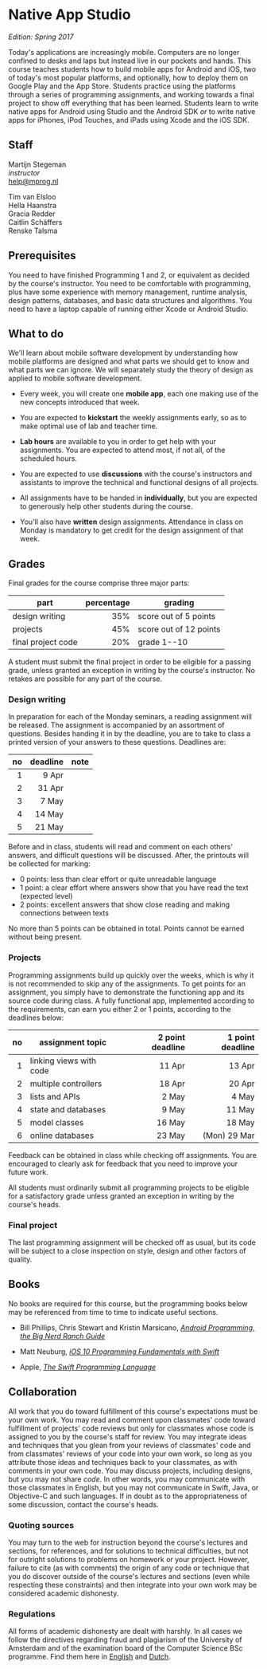 # Native App Studio

*Edition: Spring 2017*

Today's applications are increasingly mobile. Computers are no longer confined
to desks and laps but instead live in our pockets and hands. This course
teaches students how to build mobile apps for Android and iOS, two of today's
most popular platforms, and optionally, how to deploy them on Google Play and
the App Store. Students practice using the platforms through a series of
programming assignments, and working towards a final project to show off
everything that has been learned. Students learn to write native apps for
Android using Studio and the Android SDK *or* to write native apps for iPhones,
iPod Touches, and iPads using Xcode and the iOS SDK.

## Staff

Martijn Stegeman  
*instructor*  
<help@mprog.nl>

Tim van Elsloo  
Hella Haanstra  
Gracia Redder  
Caitlin Schäffers  
Renske Talsma

## Prerequisites

You need to have finished Programming 1 and 2, or equivalent as decided by the
course's instructor. You need to be comfortable with programming, plus have
some experience with memory management, runtime analysis, design patterns,
databases, and basic data structures and algorithms. You need to have a laptop
capable of running either Xcode or Android Studio.

## What to do

We'll learn about mobile software development by understanding how mobile platforms are designed and what parts we should get to know and what parts we can ignore. We will separately study the theory of design as applied to mobile software development.

- Every week, you will create one **mobile app**, each one making use of the new concepts introduced that week.

- You are expected to **kickstart** the weekly assignments early, so as to make optimal use of lab and teacher time.

- **Lab hours** are available to you in order to get help with your assignments. You are expected to attend most, if not all, of the scheduled hours.

- You are expected to use **discussions** with the course's instructors and assistants to improve the technical and functional designs of all projects.

- All assignments have to be handed in **individually**, but you are expected to generously help other students during the course. 

- You'll also have **written** design assignments. Attendance in class on Monday is mandatory to get credit for the design assignment of that week.

## Grades

Final grades for the course comprise three major parts:

| part               | percentage | grading                |  
| ------------------ | ---------: | ---------------------- |  
| design writing     |        35% | score out of 5 points  |  
| projects           |        45% | score out of 12 points |  
| final project code |        20% | grade 1--10            |  

A student must submit the final project in order to be eligible for a passing grade, unless granted
an exception in writing by the course's instructor. No retakes are possible for any part of the
course.

### Design writing

In preparation for each of the Monday seminars, a reading assignment will be released. The assignment is accompanied by an assortment of questions. Besides handing it in by the deadline, you are to take to class a printed version of your answers to these questions. Deadlines are:

| no | deadline   | note                     |  
| -: | ---------: | ------------------------ |  
|  1 |      9 Apr |                          |  
|  2 |     31 Apr |                          |  
|  3 |      7 May |                          |  
|  4 |     14 May |                          |  
|  5 |     21 May |                          |  

Before and in class, students will read and comment on each others' answers, and difficult questions will be discussed. After, the printouts will be collected for marking:

- 0 points: less than clear effort or quite unreadable language
- 1 point: a clear effort where answers show that you have read the text (expected level)
- 2 points: excellent answers that show close reading and making connections between texts

No more than 5 points can be obtained in total. Points cannot be earned without being present.

### Projects

Programming assignments build up quickly over the weeks, which is why it is not recommended to skip any of the assignments. To get points for an assignment, you simply have to demonstrate the functioning app and its source code during class. A fully functional app, implemented according to the requirements, can earn you either 2 or 1 points, according to the deadlines below:

| no | assignment topic        | 2 point deadline | 1 point deadline |  
| -: | ----------------------- | ---------------: | ---------------: |  
|  1 | linking views with code |           11 Apr |           13 Apr |  
|  2 | multiple controllers    |           18 Apr |           20 Apr |  
|  3 | lists and APIs          |            2 May |            4 May |  
|  4 | state and databases     |            9 May |           11 May |  
|  5 | model classes           |           16 May |           18 May |  
|  6 | online databases        |           23 May |    (Mon)  29 Mar |  

Feedback can be obtained in class while checking off assignments. You are encouraged to clearly ask for feedback that you need to improve your future work.

All students must ordinarily submit all programming projects to be eligible for a satisfactory grade unless granted an exception in writing by the course's heads.

### Final project

The last programming assignment will be checked off as usual, but its code will be subject to a close inspection on style, design and other factors of quality.

## Books

No books are required for this course, but the programming books below may be referenced from time to time to indicate useful sections.

- Bill Phillips, Chris Stewart and Kristin Marsicano, [*Android Programming, the Big Nerd Ranch Guide*](https://www.bignerdranch.com/books/android-programming/)

- Matt Neuburg, [*iOS 10 Programming Fundamentals with Swift*](http://shop.oreilly.com/product/0636920055211.do)

- Apple, [*The Swift Programming Language*](https://itunes.apple.com/us/book/swift-programming-language/id881256329?mt=11)

## Collaboration

All work that you do toward fulfillment of this course's expectations must be
your own work. You may read and comment upon classmates' code toward
fulfillment of projects' code reviews but only for classmates whose code is
assigned to you by the course's staff for review. You may integrate ideas and
techniques that you glean from your reviews of classmates' code and from
classmates' reviews of your code into your own work, so long as you attribute
those ideas and techniques back to your classmates, as with comments in your
own code. You may discuss projects, including designs, but you may not share
*code*. In other words, you may communicate with those classmates in English,
but you may not communicate in Swift, Java, or Objective-C and such languages.
If in doubt as to the appropriateness of some discussion, contact the course's
heads.

### Quoting sources

You may turn to the web for instruction beyond the course's lectures and
sections, for references, and for solutions to technical difficulties, but not
for outright solutions to problems on homework or your project. However,
failure to cite (as with comments) the origin of any code or technique that you
do discover outside of the course's lectures and sections (even while
respecting these constraints) and then integrate into your own work may be
considered academic dishonesty.

### Regulations

All forms of academic dishonesty are dealt with harshly. In all cases we follow
the directives regarding fraud and plagiarism of the University of Amsterdam
and of the examination board of the Computer Science BSc programme. Find them
here in [English] and [Dutch].

[Dutch]: http://student.uva.nl/az/a-z-lijst/a-z-lijst/content/folder/fraude-plagiaat-en-bronvermelding/plagiaat-en-fraude.html
[English]: http://student.uva.nl/en/az/a-z/a-z/content/folder/plagiarism-and-fraud/plagiarism-and-fraud.html
